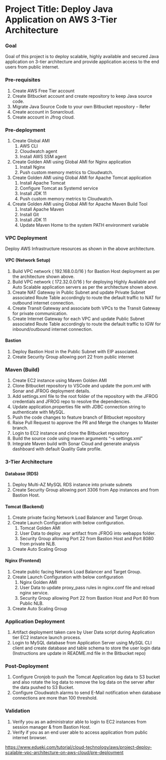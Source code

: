 # Project Title: Deploy Java Application on AWS 3-Tier Architecture

### Goal

Goal of this project is to deploy scalable, highly available and secured Java application on 3-tier architecture and provide application access to the end users from public internet.

### Pre-requisites

1. Create AWS Free Tier account
2. Create Bitbucket account and create repository to keep Java source code.
3. Migrate Java Source Code to your own Bitbucket repository – Refer
4. Create account in Sonarcloud.
5. Create account in Jfrog cloud.

### Pre-deployment

1. Create Global AMI
    1. AWS CLI
    2. Cloudwatch agent
    3. Install AWS SSM agent
2. Create Golden AMI using Global AMI for Nginx application
    1. Install Nginx
    2. Push custom memory metrics to Cloudwatch.
3. Create Golden AMI using Global AMI for Apache Tomcat application
    1. Install Apache Tomcat
    2. Configure Tomcat as Systemd service
    3. Install JDK 11
    4. Push custom memory metrics to Cloudwatch.
4. Create Golden AMI using Global AMI for Apache Maven Build Tool
    1. Install Apache Maven
    2. Install Git
    3. Install JDK 11
    4. Update Maven Home to the system PATH environment variable

### VPC Deployment

Deploy AWS Infrastructure resources as shown in the above architecture.

#### VPC (Network Setup)

1. Build VPC network ( 192.168.0.0/16 ) for Bastion Host deployment as per the architecture shown above.
2. Build VPC network ( 172.32.0.0/16 ) for deploying Highly Available and Auto Scalable application servers as per the architecture shown above.
3. Create NAT Gateway in Public Subnet and update Private Subnet associated Route Table accordingly to route the default traffic to NAT for outbound internet connection.
4. Create Transit Gateway and associate both VPCs to the Transit Gateway  for private communication.
5. Create Internet Gateway for each VPC and update Public Subnet associated Route Table accordingly to route the default traffic to IGW for inbound/outbound internet connection.

#### Bastion

1. Deploy Bastion Host in the Public Subnet with EIP associated.
2. Create Security Group allowing port 22 from public internet


### Maven (Build)

1. Create EC2 instance using Maven Golden AMI
2. Clone Bitbucket repository to VSCode and update the pom.xml with Sonar and JFROG deployment details.
3. Add settings.xml file to the root folder of the repository with the JFROG credentials and JFROG repo to resolve the dependencies.
4. Update application.properties file with JDBC connection string to authenticate with MySQL.
5. Push the code changes to feature branch of Bitbucket repository
6. Raise Pull Request to approve the PR and Merge the changes to Master branch.
7. Login to EC2 instance and clone the Bitbucket repository
8. Build the source code using  maven arguments “-s settings.xml”
9. Integrate Maven build with Sonar Cloud and generate analysis dashboard with default Quality Gate profile.

### 3-Tier Architecture

#### Database (RDS)

1. Deploy Multi-AZ MySQL RDS instance into private subnets
2. Create Security Group allowing port 3306 from App instances and from Bastion Host.

#### Tomcat (Backend)

1. Create private facing Network Load Balancer and Target Group.
2. Create Launch Configuration with below configuration.
    1. Tomcat Golden AMI
    2. User Data to deploy .war artifact from JFROG into webapps folder.
    3. Security Group allowing Port 22 from Bastion Host and Port 8080 from private NLB.
3. Create Auto Scaling Group

#### Nginx (Frontend)

1. Create public facing Network Load Balancer and Target Group.
2. Create Launch Configuration with below configuration
    1. Nginx Golden AMI
    2. User Data to update proxy_pass rules in nginx.conf file and reload nginx service.
    3. Security Group allowing Port 22 from Bastion Host and Port 80 from Public NLB.
3. Create Auto Scaling Group

### Application Deployment

1. Artifact deployment taken care by User Data script during  Application tier EC2 instance launch process.
 2. Login to MySQL database from Application Server using MySQL CLI client and create database and table schema to store the user login data (Instructions are update in README.md file in the Bitbucket repo)

### Post-Deployment
1. Configure Cronjob to push the Tomcat Application log data to S3 bucket and also rotate the log data to remove the log data on the server after the data pushed to S3 Bucket.
2. Configure Cloudwatch alarms to send E-Mail notification when database connections are more than 100 threshold.

### Validation
1. Verify you as an administrator able to login to EC2 instances from session manager & from Bastion Host.
2. Verify if you as an end user able to access application from public internet browser.

https://www.edueki.com/tutorial/cloud-technology/aws/project-deploy-scalable-vpc-architecture-on-aws-cloud/pre-deployment